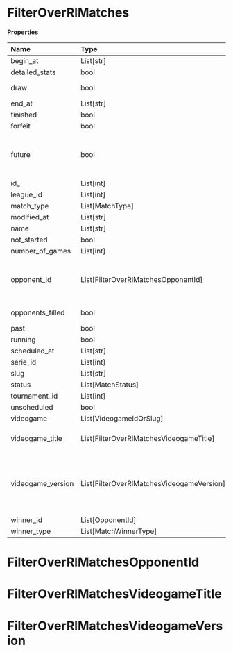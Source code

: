 # FilterOverRlMatches

**Properties**

| Name              | Type                                      | Required | Description                                                                                                                                                                                                               |
| :---------------- | :---------------------------------------- | :------- | :------------------------------------------------------------------------------------------------------------------------------------------------------------------------------------------------------------------------ |
| begin_at          | List[str]                                 | ❌       |                                                                                                                                                                                                                           |
| detailed_stats    | bool                                      | ❌       | Whether the match offers full stats                                                                                                                                                                                       |
| draw              | bool                                      | ❌       | Whether result of the match is a draw                                                                                                                                                                                     |
| end_at            | List[str]                                 | ❌       |                                                                                                                                                                                                                           |
| finished          | bool                                      | ❌       |                                                                                                                                                                                                                           |
| forfeit           | bool                                      | ❌       | Whether match was forfeited                                                                                                                                                                                               |
| future            | bool                                      | ❌       | `true` for future matches only, `false` for past matches only. <br/>Filtering is done on the `begin_at` value, so matches with `running` status will not appear if `true`.                                                |
| id\_              | List[int]                                 | ❌       |                                                                                                                                                                                                                           |
| league_id         | List[int]                                 | ❌       |                                                                                                                                                                                                                           |
| match_type        | List[MatchType]                           | ❌       |                                                                                                                                                                                                                           |
| modified_at       | List[str]                                 | ❌       |                                                                                                                                                                                                                           |
| name              | List[str]                                 | ❌       |                                                                                                                                                                                                                           |
| not_started       | bool                                      | ❌       |                                                                                                                                                                                                                           |
| number_of_games   | List[int]                                 | ❌       |                                                                                                                                                                                                                           |
| opponent_id       | List[FilterOverRlMatchesOpponentId]       | ❌       | A Team or a Player (id or slug). You can use`filter[winner_type]=Team` or `filter[winner_type]=Player` to focus on teams or players.                                                                                      |
| opponents_filled  | bool                                      | ❌       | Whether a match has opponents filled i.e. opponents are not TBD.                                                                                                                                                          |
| past              | bool                                      | ❌       |                                                                                                                                                                                                                           |
| running           | bool                                      | ❌       |                                                                                                                                                                                                                           |
| scheduled_at      | List[str]                                 | ❌       |                                                                                                                                                                                                                           |
| serie_id          | List[int]                                 | ❌       |                                                                                                                                                                                                                           |
| slug              | List[str]                                 | ❌       |                                                                                                                                                                                                                           |
| status            | List[MatchStatus]                         | ❌       |                                                                                                                                                                                                                           |
| tournament_id     | List[int]                                 | ❌       |                                                                                                                                                                                                                           |
| unscheduled       | bool                                      | ❌       |                                                                                                                                                                                                                           |
| videogame         | List[VideogameIdOrSlug]                   | ❌       |                                                                                                                                                                                                                           |
| videogame_title   | List[FilterOverRlMatchesVideogameTitle]   | ❌       | A videogame title id or slug. <br/>Only for `/csgo/*`, `/codmw/*`, `/fifa/*` and `/ow/*` endpoints <br/>                                                                                                                  |
| videogame_version | List[FilterOverRlMatchesVideogameVersion] | ❌       | Filter by the names of videogame versions, all versions using `filter[videogame_version]=all`, or by the latest version using `filter[videogame_version]=latest` <br/>Only for `valorant/*` and `/lol/*` endpoints. <br/> |
| winner_id         | List[OpponentId]                          | ❌       |                                                                                                                                                                                                                           |
| winner_type       | List[MatchWinnerType]                     | ❌       |                                                                                                                                                                                                                           |

# FilterOverRlMatchesOpponentId

# FilterOverRlMatchesVideogameTitle

# FilterOverRlMatchesVideogameVersion
